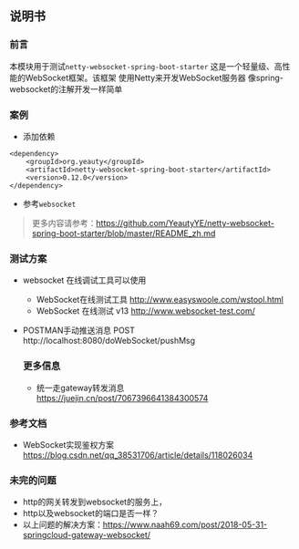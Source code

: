
## 说明书

### 前言
本模块用于测试`netty-websocket-spring-boot-starter`
这是一个轻量级、高性能的WebSocket框架。该框架
使用Netty来开发WebSocket服务器
像spring-websocket的注解开发一样简单

### 案例
- 添加依赖

```
<dependency>
    <groupId>org.yeauty</groupId>
    <artifactId>netty-websocket-spring-boot-starter</artifactId>
    <version>0.12.0</version>
</dependency>
```

- 参考`websocket`
> 更多内容请参考：https://github.com/YeautyYE/netty-websocket-spring-boot-starter/blob/master/README_zh.md


### 测试方案
- websocket 在线调试工具可以使用
    - WebSocket在线测试工具 http://www.easyswoole.com/wstool.html
    - WebSocket 在线测试 v13 http://www.websocket-test.com/
    
- POSTMAN手动推送消息
   POST http://localhost:8080/doWebSocket/pushMsg
   
   ### 更多信息
   - 统一走gateway转发消息 https://juejin.cn/post/7067396641384300574
   
### 参考文档
- WebSocket实现鉴权方案 https://blog.csdn.net/qq_38531706/article/details/118026034



### 未完的问题
- http的网关转发到websocket的服务上，
- http以及websocket的端口是否一样？
- 以上问题的解决方案：https://www.naah69.com/post/2018-05-31-springcloud-gateway-websocket/

